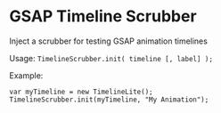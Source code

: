 # GSAP Timeline Scrubber
Inject a scrubber for testing GSAP animation timelines

Usage: `TimelineScrubber.init( timeline [, label] );`

Example:

    var myTimeline = new TimelineLite();
    TimelineScrubber.init(myTimeline, "My Animation");


